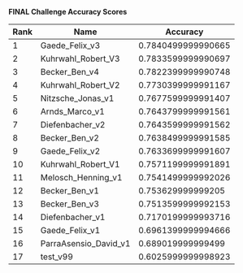 **FINAL Challenge Accuracy Scores**



|Rank|Name|Accuracy|
|----|-----|---|
|1|Gaede_Felix_v3|0.7840499999990665|
|2|Kuhrwahl_Robert_V3|0.7833599999990697|
|3|Becker_Ben_v4|0.7822399999990748|
|4|Kuhrwahl_Robert_V2|0.7730399999991167|
|5|Nitzsche_Jonas_v1|0.7677599999991407|
|6|Arnds_Marco_v1|0.7643799999991561|
|7|Diefenbacher_v2|0.7643599999991562|
|8|Becker_Ben_v2|0.7638499999991585|
|9|Gaede_Felix_v2|0.7633699999991607|
|10|Kuhrwahl_Robert_V1|0.7571199999991891|
|11|Melosch_Henning_v1|0.7541499999992026|
|12|Becker_Ben_v1|0.753629999999205|
|13|Becker_Ben_v3|0.7513599999992153|
|14|Diefenbacher_v1|0.7170199999993716|
|15|Gaede_Felix_v1|0.6961399999994666|
|16|ParraAsensio_David_v1|0.689019999999499|
|17|test_v99|0.6025999999998923|
